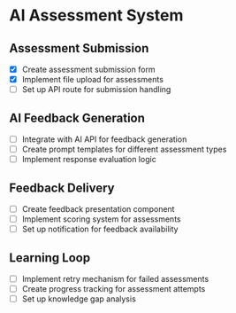 # AI Assessment System

## Assessment Submission
- [x] Create assessment submission form
- [x] Implement file upload for assessments
- [ ] Set up API route for submission handling

## AI Feedback Generation
- [ ] Integrate with AI API for feedback generation
- [ ] Create prompt templates for different assessment types
- [ ] Implement response evaluation logic

## Feedback Delivery
- [ ] Create feedback presentation component
- [ ] Implement scoring system for assessments
- [ ] Set up notification for feedback availability

## Learning Loop
- [ ] Implement retry mechanism for failed assessments
- [ ] Create progress tracking for assessment attempts
- [ ] Set up knowledge gap analysis